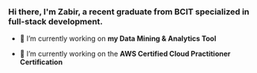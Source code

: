 ### Hi there, I'm Zabir, a recent graduate from BCIT specialized in full-stack development.

<!--
**Zabir-A/Zabir-A** is a ✨ _special_ ✨ repository because its `README.md` (this file) appears on your GitHub profile.

Here are some ideas to get you started:

- 🔭 I’m currently working on ...
- 🌱 I’m currently learning ...
- 👯 I’m looking to collaborate on ...
- 🤔 I’m looking for help with ...
- 💬 Ask me about ...
- 📫 How to reach me: ...
- 😄 Pronouns: ...
- ⚡ Fun fact: ...
-->
<!-- <h1 align="center">Hi, I'm Zabir, a recent graduate from BCIT specialized in full-stack development.</h1> -->
<!-- <h3 align="center">Full stack developer, music producer & tech enthusiast</h3> -->
<!-- <h3 align="center">A motivated developer and tech enthusiast from Canada</h3> -->

- 🔭 I’m currently working on **my Data Mining & Analytics Tool**

- 🌱 I’m currently working on the **AWS Certified Cloud Practitioner Certification**

<!-- <h3 align="left">Connect with me:</h3>
<p align="left">
</p> -->

